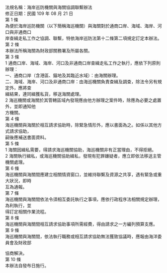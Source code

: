 法規名稱：海岸巡防機關與海關協調聯繫辦法  
修正日期：民國 109 年 08 月 21 日  
第 1 條  
為便於海岸巡防機關（以下簡稱海巡機關）與海關對於通商口岸、海域、海岸、河口與非通商口  
岸查緝走私工作之協調、聯繫，特依海岸巡防法第十二條第二項規定訂定本辦法。  
第 2 條  
本辦法所稱海關為財政部關務署及所屬各關。  
第 3 條  
1 通商口岸、海域、海岸、河口及非通商口岸查緝走私工作之執行，應依下列原則辦理：  
一、通商口岸（含港區、錨地及其臨近水域）：由海關辦理。  
二、海域、海岸、河口及非通商口岸：由海巡機關負責查緝及調查，除法令另有規定外，應將查  
緝結果，連同緝獲私貨，移送海關處理。  
2 海巡機關或海關於其管轄區域內發現應由他方辦理之案件時，除應為必要之處置外，並即通知他  
方機關。  
第 4 條  
海巡機關與海關於相互請求協助時，除緊急情形外，應以書面為之。如係以其他方式請求協助，  
嗣後應補送書面資料。  
第 5 條  
1 海關因緝私需要，得請求海巡機關協助，海巡機關非有正當理由，不得拒絕。  
2 海關執行緝私，或海巡機關協助緝私，發現有犯罪嫌疑者，應立即依法移送主管機關處理。  
第 6 條  
海巡機關與海關間應建立相關情資窗口，並維持聯繫及資源之共享，遇有緊急或重大狀況，即時  
互為通報。  
第 7 條  
海巡機關與海關間依法令須相互委託執行之事項，應依行政程序法相關規定辦理，為利執行，並  
得訂定相關作業流程。  
第 8 條  
海巡機關與海關間相互請求協助事項所需經費，得由請求之一方編列預算支應。  
第 9 條  
海巡機關與海關間，依法執行職務或相互請求協助無法獲致協議時，應報由海洋委員會及財政部  


協商解決。  
第 10 條  
本辦法自發布日施行。  


